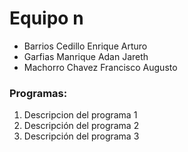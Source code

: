 # Equipo n

- Barrios Cedillo Enrique Arturo
- Garfias Manrique Adan Jareth
- Machorro Chavez Francisco Augusto

### Programas:

1. Descripcion del programa 1
2. Descripción del programa 2
3. Descripción del programa 3
